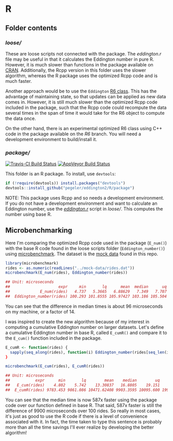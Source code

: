 # R

## Folder contents

### _loose/_

These are loose scripts not connected with the package. The _eddington.r_ file
may be useful in that it calculates the Eddington number in pure R. However, it
is much slower than functions in the package available on [CRAN](https://cran.r-project.org/package=eddington).
Additionally, the Rcpp version in this folder uses the slower algorithm, whereas the R package
uses the optimized Rcpp code and is much faster.

Another approach would be to use the `Eddington`
[R6 class](https://cran.r-project.org/package=R6). This has the advantage of
maintaining state, so that updates can be applied as new data comes in. However,
it is still much slower than the optimized Rcpp code included in the
package, such that the Rcpp code could recompute the data several times in
the span of time it would take for the R6 object to compute the data once.

On the other hand, there is an experimental optimized R6 class using C++ code in the package
available on the _R6_ branch. You will need a development environment to build/install it.

### _package/_

[![Travis-CI Build Status](https://travis-ci.org/pegeler/eddington2.svg?branch=master)](https://travis-ci.org/pegeler/eddington2)
[![AppVeyor Build Status](https://ci.appveyor.com/api/projects/status/github/pegeler/eddington2?branch=master&svg=true)](https://ci.appveyor.com/project/pegeler/eddington2)


This folder is an R package. To install, use `devtools`:

```r
if (!require(devtools)) install.packages("devtools")
devtools::install_github("pegeler/eddington2/R/package")
```

NOTE: This package uses Rcpp and so needs a development environment. If you do
not have a development environment and want to calculate an Eddington number,
use the [_eddington.r_](loose/eddington.r) script in _loose/_. This computes the
number using base R.

## Microbenchmarking

Here I'm comparing the optimized Rcpp code used in the package (`E_num()`) with
the base R code found in the loose scripts folder (`Eddington_number()`) using
[microbenchmark](https://github.com/joshuaulrich/microbenchmark/). The dataset
is the [mock data](../mock-data) found in this repo.


```r
library(microbenchmark)
rides <- as.numeric(readLines("../mock-data/rides.dat"))
microbenchmark(E_num(rides), Eddington_number(rides))
```

```r
## Unit: microseconds
##                     expr     min       lq      mean  median      uq     max neval cld
##             E_num(rides)   4.737   5.3665   6.88629   7.349   7.707  17.760   100  a 
##  Eddington_number(rides) 100.293 101.8555 105.97427 103.186 105.504 277.938   100   b
```


You can see that the difference in median times is about 96 microseconds on my
machine, or a factor of 14.

I was inspired to create the new algorithm because of my interest in computing
a cumulative Eddington number on larger datasets. Let's define a cumulative
Eddington number in base R, called `E_cumR()` and compare it to the `E_cum()`
function included in the package.

```r
E_cumR <- function(rides) {
  sapply(seq_along(rides), function(i) Eddington_number(rides[seq_len(i)])
}

microbenchmark(E_cum(rides), E_cumR(rides))
```

```r
## Unit: microseconds
##           expr      min       lq        mean    median        uq       max neval cld
##   E_cum(rides)    4.802    5.742    13.30837   16.8805    19.151    42.317   100  a 
##  E_cumR(rides) 9783.453 9861.086 10471.62408 9903.3595 10095.600 19901.871   100   b
```

You can see that the median time is now 587x faster using the package code over
our function defined in base R. That said, 587x faster is still the difference 
of 9900 microseconds over 100 rides. So really in most cases, it's just as good
to use the R code if there is a level of convenience associated with it. In fact,
the time taken to type this sentence is probably more than all the time savings
I'll ever realize by developing the better algorithm!
